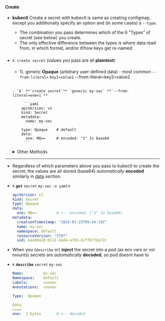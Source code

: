 

#### Create
- **kubectl** Create a secret with kubectl is same as creating configmap, except you additionally specify an option and (in some cases) a `--type`. 

    - The combination you pass determines which of the 6 "Types" of secret (see below) you create. 
    - The only effective difference between the types is where data read from, in which format,  and/or if/how keys get re-named



###
-   `k create secret` (values you pass are all **plaintext**)

    
    ####    
    - 1). generic **Opaque** (arbitrary user-defined data) - most common
    `--from-literal=` `key1=value1` --from-literal=key2=value2
    <br>

        - `k` **`create secret`** `generic my-sec` **`--from-literal=one=1`**

             ```yaml
            apiVersion: v1
            kind: Secret
            metadata:
              name: my-sec

            type: Opaque    # default
            data:
              one: MQ==     # encoded: "1" in base64
             ```
    <details>
       <summary> Other Methods </summary>

      - 2). **Basic Auth**
       `--type=kubernetes.io/` **`basic-auth`**
       `--from-literal=` **`username`** `=myuser` --from-literal= **`password`** `=mypass`
      <br>

          - `k create secret generic sec --type=kubernetes.io/basic-auth  --from-literal=username=myuser --from-literal=password=mypass --dry-run=client -o yaml`

              ```yaml
              apiVersion: v1
              kind: Secret
              metadata:
                name: my-sec

              type: kubernetes.io/basic-auth
              data:
                password: bXlwYXNz
                username: bXl1c2Vy

              ```

      - 3). **SSH Auth** 
      `--type=kubernetes.io/` **`ssh-auth`**
      `--from-file=` **`ssh-privatekey`** `=/path/to/.ssh/id_rsa`
      <br>



    - 4). **Docker (Config Json)** (see _docker-registry_ below)
      `--type=kubernetes.io/`**`dockerconfigjson`** 
      `--from-file=` **`.dockerconfigjson`** `=path/to/.docker/config.json`
      <br>

    - 5). **Docker (Cfg)**  (legacy)
      `--type=kubernetes.io/`**`dockercfg`** 
      `--from-file=` **`.dockercfg`** `=path/to/.dockercfg`
      <br>

      - `docker-registry` (recommended ~ Config Json (above), but reads key/vals **inline**)
        - **Docker Registry**
         `--docker-server=` **`DOCKER_REGISTRY_SERVER`** `--docker-username=` **`DOCKER_USER`**         `--docker-password=` **`DOCKER_PASSWORD`** `--docker-email=` **`DOCKER_EMAIL`**
        <br>
  
            - `k create secret docker-registry sec --docker-server=srv --docker-username=usr        --docker-password=pwd --dry-run=client -o yaml`
  
                ```yaml
                apiVersion: v1
                kind: Secret
                metadata:
                  name: my-sec         
    
                type: kubernetes.io/dockerconfigjson
                data:
                  .dockerconfigjson:            eyJhdXRocyI6eyJzcnYiOnsidXNlcm5hbWUiOiJ1c3IiLCJwYXNzd29yZCI6InB3ZCIsImF1dGgiOiJkW               E55T25CM1pBPT0ifX19
                ```


     - 6). **TLS**
       **`--cert=`** `path/to/cert/file` **`--key=`** `path/to/key/file`  
      <br>
    </details>
----

- Regardless of which parameters above you pass to kubectl to create the secret, the values are all stored  (base64) *automatically* **encoded** similarly in [data](../cm_secrets.md) section.    
- `k` **`get`** `secret` `my-sec` `-o yaml`v
       
    ```yaml
    apiVersion: v1
    kind: Secret
    type: Opaque
    data:
      one: MQ==         # <-- encoded: ("1" in base64)
    metadata:
      creationTimestamp: "2024-03-25T09:44:19Z"
      name: my-sec
      namespace: default
      resourceVersion: "3707"
      uid: ea4dda28-6111-4ad4-a793-dcf7677da72c

    ```

- When you (`describe` or) **inject** the secret  into a pod (as env vars or vol mounts) secrets are *automatically* **decoded**, so pod doesnt have to

- `k` **`describe`** `secret` `my-sec`
    ```yaml
    Name:         my-sec
    Namespace:    default
    Labels:       <none>
    Annotations:  <none>

    Type:  Opaque

    Data
    ====
    one:  1 bytes       # <-- decoded
    ```




